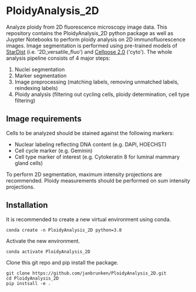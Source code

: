 # PloidyAnalysis_2D

Analyze ploidy from 2D fluorescence microscopy image data.
This repository contains the PloidyAnalysis_2D python package as well as Juypter Notebooks to perform ploidy analysis on 2D immunofluorescence images. Image segmentation is performed using pre-trained models of [StarDist](https://github.com/stardist/stardist/) (i.e. '2D_versatile_fluo') and [Cellpose 2.0](https://github.com/mouseland/cellpose) ('cyto'). The whole analysis pipeline consists of 4 major steps:

1. Nuclei segmentation
2. Marker segmentation
3. Image preprocessing (matching labels, removing unmatched labels, reindexing labels)
4. Ploidy analysis (filtering out cycling cells, ploidy determination, cell type filtering)

## Image requirements

Cells to be analyzed should be stained against the following markers:

- Nuclear labeling reflecting DNA content (e.g. DAPI, HOECHST)
- Cell cycle marker (e.g. Geminin)
- Cell type marker of interest (e.g. Cytokeratin 8 for luminal mammary gland cells)<br>

To perform 2D segmentation, maximum intensity projections are recommended. Ploidy measurements should be performed on sum intensity projections.

## Installation

It is recommended to create a new virtual environment using conda.

```
conda create -n PloidyAnalysis_2D python=3.8
```

Activate the new environment.

```
conda activate PloidyAnalysis_2D
```

Clone this git repo and pip install the package.

```
git clone https://github.com/janbrunken/PloidyAnalysis_2D.git
cd PloidyAnalysis_2D
pip instsall -e .
```
